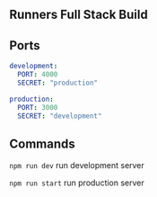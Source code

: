## Runners Full Stack Build

## Ports

```yaml
development:
  PORT: 4000
  SECRET: "production"

production:
  PORT: 3000
  SECRET: "development"
```

## Commands

```npm run dev``` run development server

```npm run start``` run production server